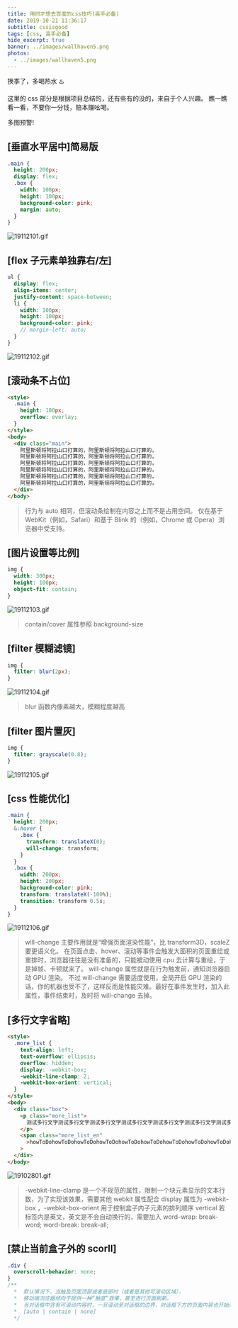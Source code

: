 ```yaml
---
title: 用时才想去百度的css技巧(高手必备)
date: 2019-10-21 11:36:17
subtitle: cssisgood
tags: [css, 高手必备]
hide_excerpt: true
banner: ../images/wallhaven5.png
photos:
  - ../images/wallhaven5.png
---
```


换季了，多喝热水 ♨️

<!-- more -->

这里的 css 部分是根据项目总结的，还有些有的没的，来自于个人兴趣。
瞧一瞧看一看，不要你一分钱，赔本赚吆喝。

多图预警!

## [垂直水平居中]简易版

```scss
.main {
  height: 200px;
  display: flex;
  .box {
    width: 100px;
    height: 100px;
    background-color: pink;
    margin: auto;
  }
}
```

![19112101.gif](https://i.loli.net/2019/10/21/DFGkYZjnUI9gzbH.gif)

## [flex 子元素单独靠右/左]

```scss
ul {
  display: flex;
  align-items: center;
  justify-content: space-between;
  li {
    width: 100px;
    height: 100px;
    background-color: pink;
    // margin-left: auto;
  }
}
```

![19112102.gif](https://i.loli.net/2019/10/21/KZEmDfbs3zIx6lX.gif)

## [滚动条不占位]

```html
<style>
  .main {
    height: 100px;
    overflow: overlay;
  }
</style>
<body>
  <div class="main">
    阿里斯顿将阿拉山口打算的，阿里斯顿将阿拉山口打算的，
    阿里斯顿将阿拉山口打算的，阿里斯顿将阿拉山口打算的，
    阿里斯顿将阿拉山口打算的，阿里斯顿将阿拉山口打算的，
    阿里斯顿将阿拉山口打算的，阿里斯顿将阿拉山口打算的，
    阿里斯顿将阿拉山口打算的，阿里斯顿将阿拉山口打算的，
    阿里斯顿将阿拉山口打算的，阿里斯顿将阿拉山口打算的，
  </div>
</body>
```

> 行为与 auto 相同，但滚动条绘制在内容之上而不是占用空间。 仅在基于 WebKit（例如，Safari）和基于 Blink 的（例如，Chrome 或 Opera）浏览器中受支持。

## [图片设置等比例]

```scss
img {
  width: 300px;
  height: 100px;
  object-fit: contain;
}
```

![19112103.gif](https://i.loli.net/2019/10/21/k5KDsSOReahWqLd.gif)

> contain/cover 属性参照 background-size

## [filter 模糊滤镜]

```scss
img {
  filter: blur(2px);
}
```

![19112104.gif](https://i.loli.net/2019/10/21/mI9ptxfe8RVP74a.gif)

> blur 函数内像素越大，模糊程度越高

## [filter 图片置灰]

```scss
img {
  filter: grayscale(0.8);
}
```

![19112105.gif](https://i.loli.net/2019/10/21/2vtndUoANSj9Wpy.gif)

## [css 性能优化]

```scss
.main {
  height: 200px;
  &:hover {
    .box {
      transform: translateX(0);
      will-change: transform;
    }
  }
  .box {
    width: 200px;
    height: 200px;
    background-color: pink;
    transform: translateX(-100%);
    transition: transform 0.5s;
  }
}
```

![19112106.gif](https://i.loli.net/2019/10/21/jZL9AQhCf8xpO7E.gif)

> will-change 主要作用就是“增强页面渲染性能”，比 transform3D，scaleZ 要更语义化。
> 在页面点击、hover、滚动等事件会触发大面积的页面重绘或重排时，浏览器往往是没有准备的，只能被动使用 cpu 去计算与重绘，于是掉帧、卡顿就来了。
> will-change 属性就是在行为触发前，通知浏览器启动 GPU 渲染。
> 不过 will-change 需要适度使用，全局开启 GPU 渲染的话，你的机器也受不了，这样反而是性能灾难。最好在事件发生时，加入此属性，事件结束时，及时将 will-change 去掉。

## [多行文字省略]

```html
<style>
  .more_list {
    text-align: left;
    text-overflow: ellipsis;
    overflow: hidden;
    display: -webkit-box;
    -webkit-line-clamp: 2;
    -webkit-box-orient: vertical;
  }
</style>
<body>
  <div class="box">
    <p class="more_list">
      测试多行文字测试多行文字测试多行文字测试多行文字测试多行文字测试多行文字测试多行文字测试多行文字测试多行文字测试多行文字
    </p>
    <span class="more_list_en"
      >howToDohowToDohowToDohowToDohowToDohowToDohowToDohowToDohowToDohowToDohowToDohowToDo</span
    >
  </div>
</body>
```

![19102801.gif](https://i.loli.net/2019/10/28/XE1Hq5i79FZeBhl.gif)

> -webkit-line-clamp 是一个不规范的属性，限制一个块元素显示的文本行数，为了实现该效果，需要其他 webkit 属性配合
> display 属性为 -webkit-box ，-webkit-box-orient 用于控制盒子内子元素的排列顺序 vertical
> 若标签内是英文，英文是不会自动换行的，需要加入 word-wrap: break-word; word-break: break-all;

## [禁止当前盒子外的 scorll]

```css
.div {
  overscroll-behavior: none;
}
/**
  *  默认情况下，当触及页面顶部或者底部时（或者是其他可滚动区域），
  *  移动端浏览器倾向于提供一种“触底”效果，甚至进行页面刷新。
  *  当对话框中含有可滚动内容时，一旦滚动至对话框的边界，对话框下方的页面内容也开始滚动了——这被称为“滚动链”。
  *  [auto | contain | none]
  */
```
